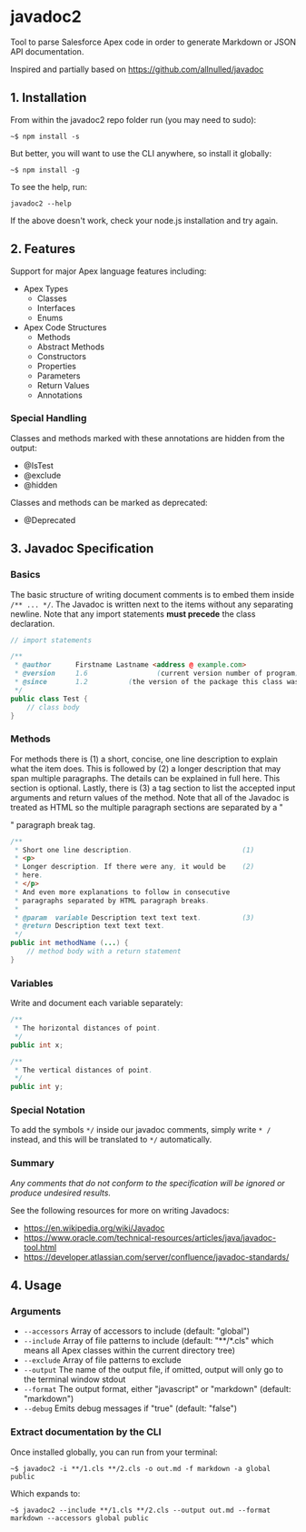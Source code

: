 # javadoc2

Tool to parse Salesforce Apex code in order to generate Markdown or JSON API documentation.

Inspired and partially based on https://github.com/allnulled/javadoc

## 1. Installation

From within the javadoc2 repo folder run (you may need to sudo):

`~$ npm install -s`

But better, you will want to use the CLI anywhere, so install it globally:

`~$ npm install -g`

To see the help, run:

`javadoc2 --help`

If the above doesn't work, check your node.js installation and try again.

## 2. Features

Support for major Apex language features including:

* Apex Types
  * Classes
  * Interfaces
  * Enums
* Apex Code Structures
  * Methods
  * Abstract Methods
  * Constructors
  * Properties
  * Parameters
  * Return Values
  * Annotations

### Special Handling

Classes and methods marked with these annotations are hidden from the output:
* @IsTest
* @exclude
* @hidden

Classes and methods can be marked as deprecated:
* @Deprecated

## 3. Javadoc Specification

### Basics
The basic structure of writing document comments is to embed them inside `/** ... */`. The Javadoc is written next to the items without any separating newline. Note that any import statements **must precede** the class declaration.

```java
// import statements

/**
 * @author      Firstname Lastname <address @ example.com>
 * @version     1.6                 (current version number of program)
 * @since       1.2          (the version of the package this class was first added to)
 */
public class Test {
    // class body
}
```

### Methods
For methods there is (1) a short, concise, one line description to explain what the item does. This is followed by (2) a longer description that may span multiple paragraphs. The details can be explained in full here. This section is optional. Lastly, there is (3) a tag section to list the accepted input arguments and return values of the method. Note that all of the Javadoc is treated as HTML so the multiple paragraph sections are separated by a "<p>" paragraph break tag.

```java
/**
 * Short one line description.                           (1)
 * <p>
 * Longer description. If there were any, it would be    (2)
 * here.
 * </p>
 * And even more explanations to follow in consecutive
 * paragraphs separated by HTML paragraph breaks.
 *
 * @param  variable Description text text text.          (3)
 * @return Description text text text.
 */
public int methodName (...) {
    // method body with a return statement
}
```

### Variables
Write and document each variable separately:
```java
/**
 * The horizontal distances of point.
 */
public int x;

/**
 * The vertical distances of point.
 */
public int y;
```

### Special Notation

To add the symbols `*/` inside our javadoc comments, simply write `* /` instead,
and this will be translated to `*/` automatically.

### Summary
*Any comments that do not conform to the specification will be ignored or produce undesired results.*

See the following resources for more on writing Javadocs:
* https://en.wikipedia.org/wiki/Javadoc
* https://www.oracle.com/technical-resources/articles/java/javadoc-tool.html
* https://developer.atlassian.com/server/confluence/javadoc-standards/

## 4. Usage

### Arguments

* `--accessors` Array of accessors to include (default: "global")
* `--include` Array of file patterns to include (default: "**/*.cls" which means all Apex classes within the current directory tree)
* `--exclude` Array of file patterns to exclude
* `--output` The name of the output file, if omitted, output will only go to the terminal window stdout
* `--format` The output format, either "javascript" or "markdown" (default: "markdown")
* `--debug` Emits debug messages if "true" (default: "false")

### Extract documentation by the CLI

Once installed globally, you can run from your terminal:

`~$ javadoc2 -i **/1.cls **/2.cls -o out.md -f markdown -a global public`

Which expands to:

`~$ javadoc2 --include **/1.cls **/2.cls --output out.md --format markdown --accessors global public`